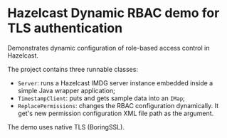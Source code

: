 # Hazelcast Dynamic RBAC demo for TLS authentication

Demonstrates dynamic configuration of role-based access control in Hazelcast.

The project contains three runnable classes:
* `Server`: runs a Hazelcast IMDG server instance embedded inside a simple Java wrapper application;
* `TimestampClient`: puts and gets sample data into an `IMap`;
* `ReplacePermissions`: changes the RBAC configuration dynamically. It get's new permission configuration XML file path as the argument.

The demo uses native TLS (BoringSSL).